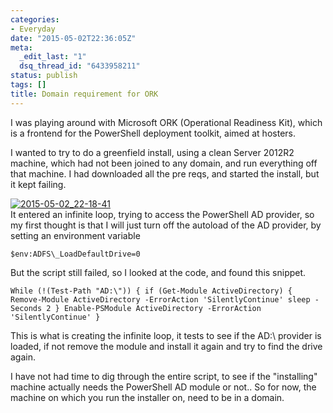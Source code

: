 ```yaml
---
categories:
- Everyday
date: "2015-05-02T22:36:05Z"
meta:
  _edit_last: "1"
  dsq_thread_id: "6433958211"
status: publish
tags: []
title: Domain requirement for ORK
---
```

I was playing around with Microsoft ORK (Operational Readiness Kit), which is a frontend for the PowerShell deployment toolkit, aimed at hosters.

I wanted to try to do a greenfield install, using a clean Server 2012R2 machine, which had not been joined to any domain, and run everything off that machine. I had downloaded all the pre reqs, and started the install, but it kept failing.

[![2015-05-02_22-18-41](/assets/images/2015-05-02_22-18-41-300x81.png)](http://www.xipher.dk/WordPress/wp-content/uploads/2015-05-02_22-18-41.png)  
It entered an infinite loop, trying to access the PowerShell AD provider, so my first thought is that I will just turn off the autoload of the AD provider, by setting an environment variable

```
$env:ADFS\_LoadDefaultDrive=0
```

But the script still failed, so I looked at the code, and found this snippet.

```
While (!(Test-Path "AD:\")) { if (Get-Module ActiveDirectory) { Remove-Module ActiveDirectory -ErrorAction 'SilentlyContinue' sleep -Seconds 2 } Enable-PSModule ActiveDirectory -ErrorAction 'SilentlyContinue' }
```

This is what is creating the infinite loop, it tests to see if the AD:\ provider is loaded, if not remove the module and install it again and try to find the drive again.

I have not had time to dig through the entire script, to see if the "installing" machine actually needs the PowerShell AD module or not.. So for now, the machine on which you run the installer on, need to be in a domain.

